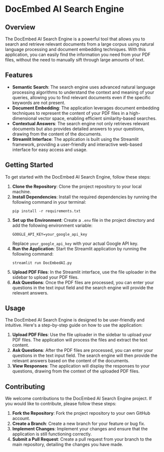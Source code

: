 # DocEmbed AI Search Engine

## Overview
The DocEmbed AI Search Engine is a powerful tool that allows you to search and retrieve relevant documents from a large corpus using natural language processing and document embedding techniques. With this application, you can easily find the information you need from your PDF files, without the need to manually sift through large amounts of text.

## Features
- **Semantic Search**: The search engine uses advanced natural language processing algorithms to understand the context and meaning of your queries, allowing you to find relevant documents even if the specific keywords are not present.
- **Document Embedding**: The application leverages document embedding techniques to represent the content of your PDF files in a high-dimensional vector space, enabling efficient similarity-based searches.
- **Contextual Answers**: The search engine not only retrieves relevant documents but also provides detailed answers to your questions, drawing from the content of the documents.
- **Streamlit Interface**: The application is built using the Streamlit framework, providing a user-friendly and interactive web-based interface for easy access and usage.

## Getting Started
To get started with the DocEmbed AI Search Engine, follow these steps:

1. **Clone the Repository**: Clone the project repository to your local machine.
2. **Install Dependencies**: Install the required dependencies by running the following command in your terminal:
   ```
   pip install -r requirements.txt
   ```
3. **Set up the Environment**: Create a `.env` file in the project directory and add the following environment variable:
   ```
   GOOGLE_API_KEY=your_google_api_key
   ```
   Replace `your_google_api_key` with your actual Google API key.
4. **Run the Application**: Start the Streamlit application by running the following command:
   ```
   streamlit run DocEmbedAI.py
   ```
5. **Upload PDF Files**: In the Streamlit interface, use the file uploader in the sidebar to upload your PDF files.
6. **Ask Questions**: Once the PDF files are processed, you can enter your questions in the text input field and the search engine will provide the relevant answers.

## Usage
The DocEmbed AI Search Engine is designed to be user-friendly and intuitive. Here's a step-by-step guide on how to use the application:

1. **Upload PDF Files**: Use the file uploader in the sidebar to upload your PDF files. The application will process the files and extract the text content.
2. **Ask Questions**: After the PDF files are processed, you can enter your questions in the text input field. The search engine will then provide the relevant answers based on the content of the documents.
3. **View Responses**: The application will display the responses to your questions, drawing from the context of the uploaded PDF files.

## Contributing
We welcome contributions to the DocEmbed AI Search Engine project. If you would like to contribute, please follow these steps:

1. **Fork the Repository**: Fork the project repository to your own GitHub account.
2. **Create a Branch**: Create a new branch for your feature or bug fix.
3. **Implement Changes**: Implement your changes and ensure that the application is still functioning correctly.
4. **Submit a Pull Request**: Create a pull request from your branch to the main repository, detailing the changes you have made.
